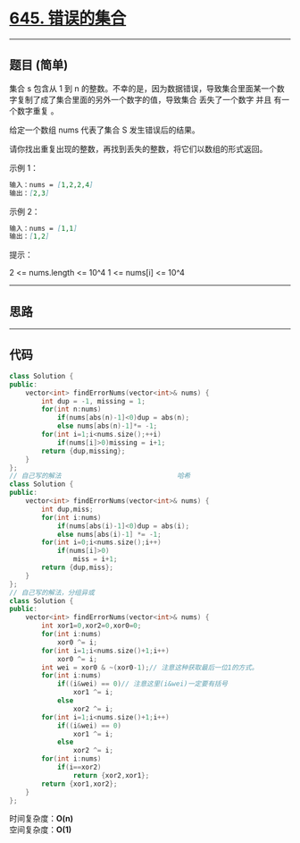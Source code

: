 # [645. 错误的集合](https://leetcode.cn/problems/set-mismatch/description/)

---

## 题目 (简单)

集合 s 包含从 1 到 n 的整数。不幸的是，因为数据错误，导致集合里面某一个数字复制了成了集合里面的另外一个数字的值，导致集合 丢失了一个数字 并且 有一个数字重复 。  

给定一个数组 nums 代表了集合 S 发生错误后的结果。  

请你找出重复出现的整数，再找到丢失的整数，将它们以数组的形式返回。  

示例 1：  

```markdown
输入：nums = [1,2,2,4]
输出：[2,3]
```

示例 2：  

```markdown
输入：nums = [1,1]
输出：[1,2]
```

提示：  

2 <= nums.length <= 10^4
1 <= nums[i] <= 10^4

---

## 思路

---

## 代码

```C++
class Solution {
public:
    vector<int> findErrorNums(vector<int>& nums) {
        int dup = -1, missing = 1;
        for(int n:nums)
            if(nums[abs(n)-1]<0)dup = abs(n);
            else nums[abs(n)-1]*= -1;
        for(int i=1;i<nums.size();++i)
            if(nums[i]>0)missing = i+1;
        return {dup,missing};
    }
};
// 自己写的解法                             哈希
class Solution {
public:
    vector<int> findErrorNums(vector<int>& nums) {
        int dup,miss;
        for(int i:nums)
            if(nums[abs(i)-1]<0)dup = abs(i);
            else nums[abs(i)-1] *= -1;
        for(int i=0;i<nums.size();i++)
            if(nums[i]>0)
                miss = i+1;
        return {dup,miss};
    }
};
// 自己写的解法，分组异或
class Solution {
public:
    vector<int> findErrorNums(vector<int>& nums) {
        int xor1=0,xor2=0,xor0=0;
        for(int i:nums)
            xor0 ^= i;
        for(int i=1;i<nums.size()+1;i++)
            xor0 ^= i;  
        int wei = xor0 & ~(xor0-1);// 注意这种获取最后一位1的方式。
        for(int i:nums)
            if((i&wei) == 0)// 注意这里(i&wei)一定要有括号
                xor1 ^= i;
            else
                xor2 ^= i;
        for(int i=1;i<nums.size()+1;i++)
            if((i&wei) == 0)
                xor1 ^= i;
            else
                xor2 ^= i;
        for(int i:nums)
            if(i==xor2)
                return {xor2,xor1};
        return {xor1,xor2};
    }
};
```

时间复杂度：**O(n)**  
空间复杂度：**O(1)**
